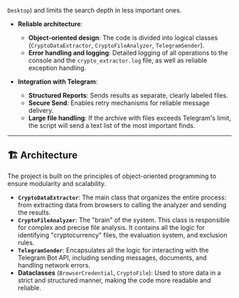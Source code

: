 `Desktop`) and limits the search depth in less important ones.

- **Reliable architecture**:
    - **Object-oriented design**: The code is divided into logical classes (`CryptoDataExtractor`, `CryptoFileAnalyzer`, `TelegramSender`).
    - **Error handling and logging**: Detailed logging of all operations to the console and the `crypto_extractor.log` file, as well as reliable exception handling.

- **Integration with Telegram**:
    - **Structured Reports**: Sends results as separate, clearly labeled files.
    - **Secure Send**: Enables retry mechanisms for reliable message delivery.
    - **Large file handling**: If the archive with files exceeds Telegram's limit, the script will send a text list of the most important finds.

---

## 🏗️ Architecture

The project is built on the principles of object-oriented programming to ensure modularity and scalability.

- **`CryptoDataExtractor`**: The main class that organizes the entire process: from extracting data from browsers to calling the analyzer and sending the results.
- **`CryptoFileAnalyzer`**: The "brain" of the system. This class is responsible for complex and precise file analysis. It contains all the logic for identifying "cryptocurrency" files, the evaluation system, and exclusion rules.
- **`TelegramSender`**: Encapsulates all the logic for interacting with the Telegram Bot API, including sending messages, documents, and handling network errors.
- **Dataclasses** (`BrowserCredential`, `CryptoFile`): Used to store data in a strict and structured manner, making the code more readable and reliable.
